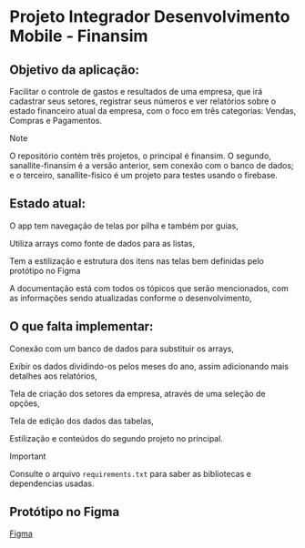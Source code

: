 # Projeto Integrador Desenvolvimento Mobile - Finansim

## Objetivo da aplicação:

Facilitar o controle de gastos e resultados de uma empresa, que irá cadastrar seus setores, registrar seus números e ver relatórios sobre o estado financeiro atual da empresa, com o foco em três categorias: Vendas, Compras e Pagamentos.

>[!NOTE]
> O repositório contém três projetos, o principal é finansim. O segundo, sanallite-finansim é a versão anterior, sem conexão com o banco de dados; e o terceiro, sanallite-fisico é um projeto para testes usando o firebase.

## Estado atual:

O app tem navegação de telas por pilha e também por guias,

Utiliza arrays como fonte de dados para as listas,

Tem a estilização e estrutura dos itens nas telas bem definidas pelo protótipo no Figma

A documentação está com todos os tópicos que serão mencionados, com as informações sendo atualizadas conforme o desenvolvimento,

## O que falta implementar:

Conexão com um banco de dados para substituir os arrays,

Exibir os dados dividindo-os pelos meses do ano, assim adicionando mais detalhes aos relatórios,

Tela de criação dos setores da empresa, através de uma seleção de opções,

Tela de edição dos dados das tabelas,

Estilização e conteúdos do segundo projeto no principal.

>[!IMPORTANT]
> Consulte o arquivo ``requirements.txt`` para saber as bibliotecas e dependencias usadas.

## Protótipo no Figma
[Figma](https://www.figma.com/design/s2pnA0seBIVWfZWlOaJChV/App-de-Finan%C3%A7as?node-id=0-1&t=19tIYorPdagTO9BV-1)
